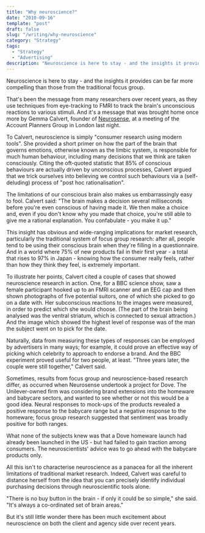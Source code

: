 ```yaml
---
title: "Why neuroscience?"
date: "2010-09-16"
template: "post"
draft: false
slug: "/writing/why-neuroscience"
category: "Strategy"
tags:
  - "Strategy"
  - "Advertising"
description: "Neuroscience is here to stay - and the insights it provides can be far more compelling than those from the traditional focus group."
---
```


Neuroscience is here to stay - and the insights it provides can be far more compelling than those from the traditional focus group.

That's been the message from many researchers over recent years, as they use techniques from eye-tracking to FMRI to track the brain's unconscious reactions to various stimuli. And it's a message that was brought home once more by Gemma Calvert, founder of [Neurosense](http://www.neurosense.co.uk/), at a meeting of the Account Planners Group in London last night.

To Calvert, neuroscience is simply "consumer research using modern tools". She provided a short primer on how the part of the brain that governs emotions, otherwise known as the limbic system, is responsible for much human behaviour, including many decisions that we think are taken consciously. Citing the oft-quoted statistic that 85% of conscious behaviours are actually driven by unconscious processes, Calvert argued that we trick ourselves into believing we control such behaviours via a (self-deluding) process of "post hoc rationalisation".

The limitations of our conscious brain also makes us embarrassingly easy to fool. Calvert said: "The brain makes a decision several milliseconds before you're even conscious of having made it. We then make a choice and, even if you don't know why you made that choice, you're still able to give me a rational explanation. You confabulate - you make it up."

This insight has obvious and wide-ranging implications for market research, particularly the traditional system of focus group research: after all, people tend to be using their conscious brain when they're filling in a questionnaire. And in a world where 75% of new products fail in their first year - a total that rises to 97% in Japan - knowing how the consumer really feels, rather than how they think they feel, is extremely important.

To illustrate her points, Calvert cited a couple of cases that showed neuroscience research in action. One, for a BBC science show, saw a female participant hooked up to an FMRI scanner and an EEG cap and then shown photographs of five potential suitors, one of which she picked to go on a date with. Her subconscious reactions to the images were measured, in order to predict which she would choose. (The part of the brain being analysed was the ventral striatum, which is connected to sexual attraction.) And the image which showed the highest level of response was of the man the subject went on to pick for the date.

Naturally, data from measuring these types of responses can be employed by advertisers in many ways; for example, it could prove an effective way of picking which celebrity to approach to endorse a brand. And the BBC experiment proved useful for two people, at least. "Three years later, the couple were still together," Calvert said.

Sometimes, results from focus group and neuroscience-based research differ, as occurred when Neurosense undertook a project for Dove. The Unilever-owned firm was considering brand extensions into the homeware and babycare sectors, and wanted to see whether or not this would be a good idea. Neural responses to mock-ups of the products revealed a positive response to the babycare range but a negative response to the homeware; focus group research suggested that sentiment was broadly positive for both ranges.

What none of the subjects knew was that a Dove homeware launch had already been launched in the US - but had failed to gain traction among consumers. The neuroscientists' advice was to go ahead with the babycare products only.

All this isn't to characterise neuroscience as a panacea for all the inherent limitations of traditional market research. Indeed, Calvert was careful to distance herself from the idea that you can precisely identify individual purchasing decisions through neuroscientific tools alone.

"There is no buy button in the brain - if only it could be so simple," she said. "It's always a co-ordinated set of brain areas."

But it's still little wonder there has been much excitement about neuroscience on both the client and agency side over recent years.

